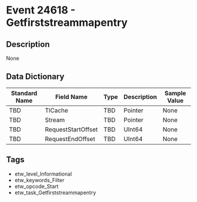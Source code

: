 # Event 24618 - Getfirststreammapentry

## Description
None

## Data Dictionary
|Standard Name|Field Name|Type|Description|Sample Value|
|---|---|---|---|---|
|TBD|TlCache|TBD|Pointer|None|None|
|TBD|Stream|TBD|Pointer|None|None|
|TBD|RequestStartOffset|TBD|UInt64|None|None|
|TBD|RequestEndOffset|TBD|UInt64|None|None|

## Tags
* etw_level_Informational
* etw_keywords_Filter
* etw_opcode_Start
* etw_task_Getfirststreammapentry